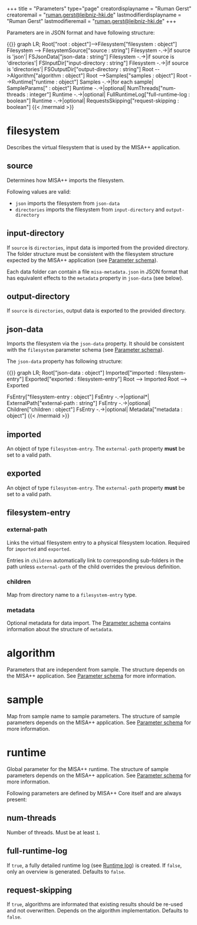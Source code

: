 +++
title = "Parameters"
type="page"
creatordisplayname = "Ruman Gerst"
creatoremail = "ruman.gerst@leibniz-hki.de"
lastmodifierdisplayname = "Ruman Gerst"
lastmodifieremail = "ruman.gerst@leibniz-hki.de"
+++

Parameters are in JSON format and have following structure:

{{<mermaid align="center">}}
graph LR;
Root["root : object"]-->Filesystem["filesystem : object"]
Filesystem --> FilesystemSource["source : string"]
Filesystem -.->|if source is 'json'| FSJsonData["json-data : string"]
Filesystem -.->|if source is 'directories'| FSInputDir["input-directory : string"]
Filesystem -.->|if source is 'directories'| FSOutputDir["output-directory : string"]
Root -->Algorithm["algorithm : object"]
Root -->Samples["samples : object"]
Root -->Runtime["runtime : object"]
Samples -.->|for each sample| SampleParams[" : object"]
Runtime -.->|optional| NumThreads["num-threads : integer"]
Runtime -.->|optional| FullRuntimeLog["full-runtime-log : boolean"]
Runtime -.->|optional| RequestsSkipping["request-skipping : boolean"]
{{< /mermaid >}}

# filesystem

Describes the virtual filesystem that is used by the MISA++ application.

## source

Determines how MISA++ imports the filesystem.

Following values are valid:

* `json` imports the filesystem from `json-data`
* `directories` imports the filesystem from `input-directory` and `output-directory`

## input-directory

If `source` is `directories`, input data is imported from the provided directory.
The folder structure must be consistent with the filesystem structure expected by
the MISA++ application (see [Parameter schema](../parameter-schema)).

Each data folder can contain a file `misa-metadata.json` in JSON format that
has equivalent effects to the `metadata` property in `json-data` (see below).

## output-directory

If `source` is `directories`, output data is exported to the provided directory.

## json-data

Imports the filesystem via the `json-data` property. It should be consistent with the
`filesystem` parameter schema (see [Parameter schema](../parameter-schema)).

The `json-data` property has following structure:

{{<mermaid align="center">}}
graph LR;
Root["json-data : object"]
Imported["imported : filesystem-entry"]
Exported["exported : filesystem-entry"]
Root --> Imported
Root --> Exported


FsEntry["filesystem-entry : object"]
FsEntry -.->|optional*| ExternalPath["external-path : string"]
FsEntry -.->|optional| Children["children : object"]
FsEntry -.->|optional| Metadata["metadata : object"]
{{< /mermaid >}}

## imported

An object of type `filesystem-entry`.
The `external-path` property **must** be set to a valid path.

## exported

An object of type `filesystem-entry`.
The `external-path` property **must** be set to a valid path.

## filesystem-entry

### external-path

Links the virtual filesystem entry to a physical filesystem location.
Required for `imported` and `exported`.

Entries in `children` automatically link to corresponding sub-folders in
the path unless `external-path` of the child overrides the previous definition.

### children

Map from directory name to a `filesystem-entry` type.

### metadata

Optional metadata for data import. The [Parameter schema](../parameter-schema)
contains information about the structure of `metadata`.

# algorithm

Parameters that are independent from sample.
The structure depends on the MISA++ application.
See [Parameter schema](../parameter-schema) for more information.

# sample

Map from sample name to sample parameters.
The structure of sample parameters depends on the MISA++ application.
See [Parameter schema](../parameter-schema) for more information.

# runtime

Global parameter for the MISA++ runtime.
The structure of sample parameters depends on the MISA++ application.
See [Parameter schema](../parameter-schema) for more information.

Following parameters are defined by MISA++ Core itself and are always present:

## num-threads

Number of threads. Must be at least `1`.

## full-runtime-log

If `true`, a fully detailed runtime log (see [Runtime log](../runtime-log))
is created. If `false`, only an overview is generated.
Defaults to `false`.

## request-skipping

If `true`, algorithms are informated that existing results should be re-used and
not overwritten. Depends on the algorithm implementation.
Defaults to `false`.

